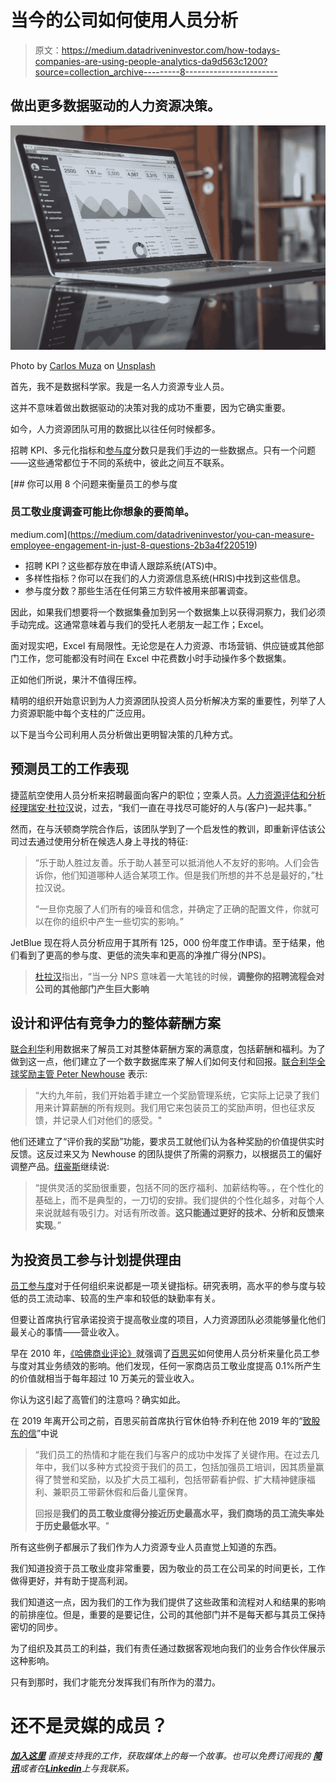 # 当今的公司如何使用人员分析

> 原文：<https://medium.datadriveninvestor.com/how-todays-companies-are-using-people-analytics-da9d563c1200?source=collection_archive---------8----------------------->

## 做出更多数据驱动的人力资源决策。

![](img/0d46ea614e679c951310e8cc73d882bb.png)

Photo by [Carlos Muza](https://unsplash.com/@kmuza?utm_source=unsplash&utm_medium=referral&utm_content=creditCopyText) on [Unsplash](https://unsplash.com/s/photos/analytics?utm_source=unsplash&utm_medium=referral&utm_content=creditCopyText)

首先，我不是数据科学家。我是一名人力资源专业人员。

这并不意味着做出数据驱动的决策对我的成功不重要，因为它确实重要。

如今，人力资源团队可用的数据比以往任何时候都多。

招聘 KPI、多元化指标和[参与度](https://medium.com/datadriveninvestor/you-can-measure-employee-engagement-in-just-8-questions-2b3a4f220519)分数只是我们手边的一些数据点。只有一个问题——这些通常都位于不同的系统中，彼此之间互不联系。

[](https://medium.com/datadriveninvestor/you-can-measure-employee-engagement-in-just-8-questions-2b3a4f220519) [## 你可以用 8 个问题来衡量员工的参与度

### 员工敬业度调查可能比你想象的要简单。

medium.com](https://medium.com/datadriveninvestor/you-can-measure-employee-engagement-in-just-8-questions-2b3a4f220519) 

*   招聘 KPI？这些都存放在申请人跟踪系统(ATS)中。
*   多样性指标？你可以在我们的人力资源信息系统(HRIS)中找到这些信息。
*   参与度分数？那些生活在任何第三方软件被用来部署调查。

因此，如果我们想要将一个数据集叠加到另一个数据集上以获得洞察力，我们必须手动完成。这通常意味着与我们的受托人老朋友一起工作；Excel。

面对现实吧，Excel 有局限性。无论您是在人力资源、市场营销、供应链或其他部门工作，您可能都没有时间在 Excel 中花费数小时手动操作多个数据集。

正如他们所说，果汁不值得压榨。

精明的组织开始意识到为人力资源团队投资人员分析解决方案的重要性，列举了人力资源职能中每个支柱的广泛应用。

以下是当今公司利用人员分析做出更明智决策的几种方式。

## 预测员工的工作表现

捷蓝航空使用人员分析来招聘最面向客户的职位；空乘人员。[人力资源评估和分析经理瑞安·杜拉汉](https://knowledge.wharton.upenn.edu/article/should-hiring-be-based-on-gut-or-data/)说，过去，“我们一直在寻找尽可能好的人与(客户)一起共事。”

然而，在与沃顿商学院合作后，该团队学到了一个启发性的教训，即重新评估该公司过去通过使用分析在候选人身上寻找的特征:

> “乐于助人胜过友善。乐于助人甚至可以抵消他人不友好的影响。人们会告诉你，他们知道哪种人适合某项工作。但是我们所想的并不总是最好的，”杜拉汉说。
> 
> “一旦你克服了人们所有的噪音和信念，并确定了正确的配置文件，你就可以在你的组织中产生一些切实的影响。”

JetBlue 现在将人员分析应用于其所有 125，000 份年度工作申请。至于结果，他们看到了更高的参与度、更低的流失率和更高的净推广得分(NPS)。

> [杜拉汉](https://knowledge.wharton.upenn.edu/article/should-hiring-be-based-on-gut-or-data/)指出，“当一分 NPS 意味着一大笔钱的时候，**调整你的招聘流程会对公司的其他部门产生巨大影响**

## 设计和评估有竞争力的整体薪酬方案

[联合利华](https://www.unilever.com/)利用数据来了解员工对其整体薪酬方案的满意度，包括薪酬和福利。为了做到这一点，他们建立了一个数字数据库来了解人们如何支付和回报。[联合利华全球奖励主管 Peter Newhouse](https://www.delltechnologies.com/en-us/perspectives/how-hr-teams-leverage-people-analytics-to-boost-retention/) 表示:

> “大约九年前，我们开始着手建立一个奖励管理系统，它实际上记录了我们用来计算薪酬的所有规则。我们用它来包装员工的奖励声明，但也征求反馈，并记录人们对他们的感受。"

他们还建立了“评价我的奖励”功能，要求员工就他们认为各种奖励的价值提供实时反馈。这反过来又为 Newhouse 的团队提供了所需的洞察力，以根据员工的偏好调整产品。[纽豪斯](https://www.delltechnologies.com/en-us/perspectives/how-hr-teams-leverage-people-analytics-to-boost-retention/)继续说:

> “提供灵活的奖励很重要，包括不同的医疗福利、加薪结构等。，在个性化的基础上，而不是典型的，一刀切的安排。我们提供的个性化越多，对每个人来说就越有吸引力。对话有所改善。**这只能通过更好的技术、分析和反馈来实现**。”

## 为投资员工参与计划提供理由

[员工参与度](https://medium.com/datadriveninvestor/you-can-measure-employee-engagement-in-just-8-questions-2b3a4f220519)对于任何组织来说都是一项关键指标。研究表明，高水平的参与度与较低的员工流动率、较高的生产率和较低的缺勤率有关。

但要让首席执行官承诺投资于提高敬业度的项目，人力资源团队必须能够量化他们最关心的事情——营业收入。

早在 2010 年，[《哈佛商业评论》](https://hbr.org/2010/10/competing-on-talent-analytics)就强调了[百思买](https://www.bestbuy.com/)如何使用人员分析来量化员工参与度对其业务绩效的影响。他们发现，任何一家商店员工敬业度提高 0.1%所产生的价值就相当于每年超过 10 万美元的营业收入。

你认为这引起了高管们的注意吗？确实如此。

在 2019 年离开公司之前，百思买前首席执行官休伯特·乔利在他 2019 年的“[致股东的信](https://corporate.bestbuy.com/hubert-joly-leaves-a-lasting-legacy-as-best-buy-ceo/)”中说

> “我们员工的热情和才能在我们与客户的成功中发挥了关键作用。在过去几年中，我们以多种方式投资于我们的员工，包括加强员工培训，因其质量赢得了赞誉和奖励，以及扩大员工福利，包括带薪看护假、扩大精神健康福利、兼职员工带薪休假和后备儿童保育。
> 
> 回报是**我们的员工敬业度得分接近历史最高水平，我们商场的员工流失率处于历史最低水平**。"

所有这些例子都展示了我们作为人力资源专业人员直觉上知道的东西。

我们知道投资于员工敬业度非常重要，因为敬业的员工在公司呆的时间更长，工作做得更好，并有助于提高利润。

我们知道这一点，因为我们的工作为我们提供了这些政策和流程对人和结果的影响的前排座位。但是，重要的是要记住，公司的其他部门并不是每天都与其员工保持密切的同步。

为了组织及其员工的利益，我们有责任通过数据客观地向我们的业务合作伙伴展示这种影响。

只有到那时，我们才能充分发挥我们有所作为的潜力。

# 还不是灵媒的成员？

[***加入这里***](https://adjunctleadership.medium.com/membership) *直接支持我的工作，获取媒体上的每一个故事。也可以免费订阅我的* [***简讯***](https://relentless-producer-8605.ck.page/bd6ba143c0)**或者在*[***Linkedin***](https://www.linkedin.com/in/jessica-e-donahue/)*上与我联系。**